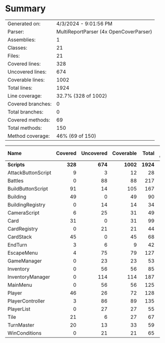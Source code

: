 ﻿# Summary
|||
|:---|:---|
| Generated on: | 4/3/2024 - 9:01:56 PM |
| Parser: | MultiReportParser (4x OpenCoverParser) |
| Assemblies: | 1 |
| Classes: | 21 |
| Files: | 21 |
| Covered lines: | 328 |
| Uncovered lines: | 674 |
| Coverable lines: | 1002 |
| Total lines: | 1924 |
| Line coverage: | 32.7% (328 of 1002) |
| Covered branches: | 0 |
| Total branches: | 0 |
| Covered methods: | 69 |
| Total methods: | 150 |
| Method coverage: | 46% (69 of 150) |

|**Name**|**Covered**|**Uncovered**|**Coverable**|**Total**|**Line coverage**|**Covered**|**Total**|**Branch coverage**|**Covered**|**Total**|**Method coverage**|
|:---|---:|---:|---:|---:|---:|---:|---:|---:|---:|---:|---:|
|**Scripts**|**328**|**674**|**1002**|**1924**|**32.7%**|**0**|**0**|****|**69**|**150**|**46%**|
|AttackButtonScript|9|3|12|28|75%|0|0||3|3|100%|
|Battles|0|88|88|217|0%|0|0||0|10|0%|
|BuildButtonScript|91|14|105|167|86.6%|0|0||4|6|66.6%|
|Building|49|0|49|90|100%|0|0||13|13|100%|
|BuildingRegistry|0|14|14|34|0%|0|0||0|3|0%|
|CameraScript|6|25|31|49|19.3%|0|0||1|3|33.3%|
|Card|31|0|31|99|100%|0|0||8|8|100%|
|CardRegistry|0|21|21|44|0%|0|0||0|4|0%|
|CardStack|45|0|45|68|100%|0|0||8|8|100%|
|EndTurn|3|6|9|42|33.3%|0|0||1|2|50%|
|EscapeMenu|4|75|79|127|5%|0|0||2|6|33.3%|
|GameManager|0|23|23|53|0%|0|0||0|6|0%|
|Inventory|0|56|56|85|0%|0|0||0|6|0%|
|InventoryManager|0|114|114|187|0%|0|0||0|10|0%|
|MainMenu|0|56|56|125|0%|0|0||0|13|0%|
|Player|46|26|72|128|63.8%|0|0||12|15|80%|
|PlayerController|3|86|89|135|3.3%|0|0||3|10|30%|
|PlayerList|0|27|27|55|0%|0|0||0|2|0%|
|Tile|21|6|27|67|77.7%|0|0||10|11|90.9%|
|TurnMaster|20|13|33|59|60.6%|0|0||4|6|66.6%|
|WinConditions|0|21|21|65|0%|0|0||0|5|0%|
